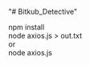 "# Bitkub_Detective"  <br>

npm install <br>
node axios.js > out.txt <br>
or <br>
node axios.js <br>
